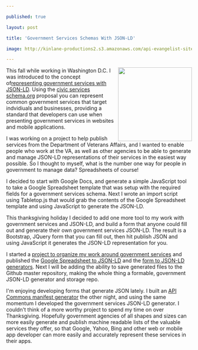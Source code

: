 ---
published: true
layout: post
title: 'Government Services Schemas With JSON-LD'
image: http://kinlane-productions2.s3.amazonaws.com/api-evangelist-site/blog/bw-government.jpg
---

<p><img style="padding: 15p;" src="https://s3.amazonaws.com/kinlane-productions2/bw-icons/bw-government.jpg" alt="" width="200" align="right" />
<p><span>This fall while working in Washington D.C. I was introduced to the concept of</span><a href="https://s3.amazonaws.com/kinlane-productions2/federal-government/government-services/RepresentingGovernmentServiceswithJSON-LD.pdf">representing government services with JSON-LD</a><span>. Using the&nbsp;</span><a href="https://www.w3.org/wiki/WebSchemas/CivicServices">civic services schema.org</a><span>&nbsp;proposal you can represent common government services that target indvidiuals and businesses, providing a standard that developers can use when presenting government services in websites and mobile applications.</span>
<p>I was working on a project to help publish services from the Department of Veterans Affairs, and I wanted to enable people who work at the VA, as well as other agencies to be able to generate and manage JSON-LD representations of their services in the easiest way possible. So I thought to myself, what is the number one way for people in government to manage data? Spreadsheets of course!
<p>I decided to start with Google Docs, and generate a simple JavaScript tool to take a Google Spreadsheet template that was setup with the required fields for a government services schema. Next I wrote an import script using Tabletop.js that would grab the contents of the Google Spreadsheet template and using JavaScript to generate the JSON-LD.
<p>This thanksgiving holiday I decided to add one more tool to my work with government services and JSON-LD, and build a form that anyone could fill out and generate their own government services JSON-LD. The result is a Bootstrap, JQuery form that you can fill out, then hit publish JSON and using JavaScript it generates the JSON-LD representation for you.
<p>I started a <a href="http://government.services.publicprivatesector.org/index.html">project to organize my work around government services</a> and published the <a title="Google Spreadsheet to JSON-LD" href="http://government.services.publicprivatesector.org/google-doc.html">Google Spreadsheet to JSON-LD</a> and the <a title="form to JSON-LD generators" href="http://government.services.publicprivatesector.org/form.html">form to JSON-LD generators</a>. Next I will be adding the ability to save generated files to the Github master repository, making the whole thing a formable, government JSON-LD generator and storage repo.
<p>I'm enjoying developing forms that generate JSON lately. I built an <a href="http://apicommons.org/manifest-generator.html">API Commons manifest generator</a> the other night, and using the same momentum I developed the government services JSON-LD generator. I couldn't think of a more worthy project to spend my time on over Thanksgiving. Hopefully government agencies of all shapes and sizes can more easily generate and publish machine readable lists of the valuable services they offer, so that Google, Yahoo, Bing and other web or mobile app developer can more easily and accurately represent these services in their apps.

